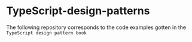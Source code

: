 # TypeScript-design-patterns
The following repository corresponds to the code examples gotten in the `TypeScript design pattern book`

